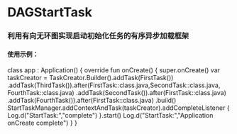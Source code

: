 # DAGStartTask
### 利用有向无环图实现启动初始化任务的有序异步加载框架
#### 使用示例：
class app : Application() {
    override fun onCreate() {
        super.onCreate()
        var taskCreator = TaskCreator.Builder().addTask(FirstTask())
            .addTask(ThirdTask()).after(FirstTask::class.java,SecondTask::class.java, FourthTask::class.java)
            .addTask(SecondTask()).after(FirstTask::class.java)
            .addTask(FourthTask()).after(FirstTask::class.java)
            .build()
        StartTaskManager.addContextAndTask(taskCreator).addCompleteListener {
            Log.d("StartTask:","complete")
        }.start()
        Log.d("StartTask:","Application onCreate complete")
    }
}
